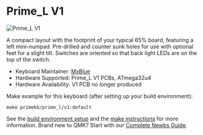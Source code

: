# Prime_L V1

![Prime_L V1](https://i.imgur.com/jUWhjOD.jpg)

A compact layout with the footprint of your typical 65% board, featuring a left mini-numpad. Pre-drilled and counter sunk holes for use with optional feet for a slight tilt. Switches are oriented so that back light LEDs are on the top of the switch.

* Keyboard Maintainer: [MxBlue](https://github.com/MxBlu)
* Hardware Supported: Prime_L V1 PCBs, ATmega32u4  
* Hardware Availability: V1 PCB no longer produced

Make example for this keyboard (after setting up your build environment):

    make primekb/prime_l/v1:default

See the [build environment setup](https://docs.qmk.fm/#/getting_started_build_tools) and the [make instructions](https://docs.qmk.fm/#/getting_started_make_guide) for more information. Brand new to QMK? Start with our [Complete Newbs Guide](https://docs.qmk.fm/#/newbs).
